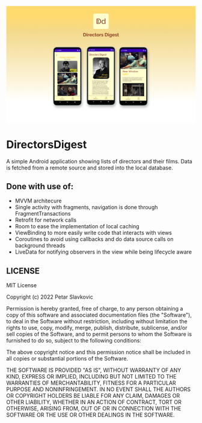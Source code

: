 ![project_banner](/media/dd_banner.png)

# DirectorsDigest
A simple Android application showing lists of directors and their films. Data is fetched from a remote source and stored into the local database.

## Done with use of:
- MVVM architecure
- Single activity with fragments, navigation is done through FragmentTransactions
- Retrofit for network calls
- Room to ease the implementation of local caching
- ViewBinding to more easily write code that interacts with views
- Coroutines to avoid using callbacks and do data source calls on background threads
- LiveData for notifying observers in the view while being lifecycle aware
 
 ## LICENSE

MIT License

Copyright (c) 2022 Petar Slavkovic

Permission is hereby granted, free of charge, to any person obtaining a copy
of this software and associated documentation files (the "Software"), to deal
in the Software without restriction, including without limitation the rights
to use, copy, modify, merge, publish, distribute, sublicense, and/or sell
copies of the Software, and to permit persons to whom the Software is
furnished to do so, subject to the following conditions:

The above copyright notice and this permission notice shall be included in all
copies or substantial portions of the Software.

THE SOFTWARE IS PROVIDED "AS IS", WITHOUT WARRANTY OF ANY KIND, EXPRESS OR
IMPLIED, INCLUDING BUT NOT LIMITED TO THE WARRANTIES OF MERCHANTABILITY,
FITNESS FOR A PARTICULAR PURPOSE AND NONINFRINGEMENT. IN NO EVENT SHALL THE
AUTHORS OR COPYRIGHT HOLDERS BE LIABLE FOR ANY CLAIM, DAMAGES OR OTHER
LIABILITY, WHETHER IN AN ACTION OF CONTRACT, TORT OR OTHERWISE, ARISING FROM,
OUT OF OR IN CONNECTION WITH THE SOFTWARE OR THE USE OR OTHER DEALINGS IN THE
SOFTWARE.
